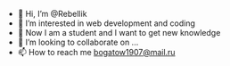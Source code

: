 - 👋 Hi, I’m @Rebellik
- 👀 I’m interested in web development and coding
- 🌱 Now I am a student and I want to get new knowledge
- 💞️ I’m looking to collaborate on ...
- 📫 How to reach me bogatow1907@mail.ru

<!---
Rebellik/Rebellik is a ✨ special ✨ repository because its `README.md` (this file) appears on your GitHub profile.
You can click the Preview link to take a look at your changes.
--->
